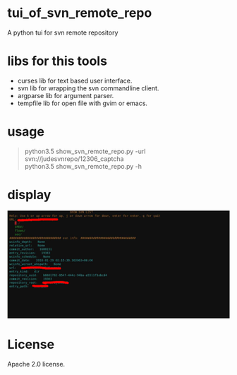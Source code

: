# tui_of_svn_remote_repo
  A python tui for svn remote repository
# libs for this tools  
  * curses lib for text based user interface.<br/>
  * svn lib  for wrapping the svn commandline client.<br/>
  * argparse lib for argument parser.<br/>
  * tempfile lib for open file with gvim or emacs.
# usage
  > python3.5 show_svn_remote_repo.py -url svn://judesvnrepo/12306_captcha <br/>
  > python3.5 show_svn_remote_repo.py -h
# display
  ![demo](https://github.com/zhajio1988/tui_of_svn_remote_repo/blob/master/demo.png)
# License
   Apache 2.0 license.
